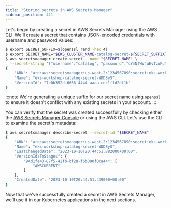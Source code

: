```yaml
---
title: "Storing secrets in AWS Secrets Manager"
sidebar_position: 421
---
```


Let's begin by creating a secret in AWS Secrets Manager using the AWS CLI. We'll create a secret that contains JSON-encoded credentials with username and password values:

```bash
$ export SECRET_SUFFIX=$(openssl rand -hex 4)
$ export SECRET_NAME="$EKS_CLUSTER_NAME-catalog-secret-${SECRET_SUFFIX}"
$ aws secretsmanager create-secret --name "$SECRET_NAME" \
  --secret-string '{"username":"catalog", "password":"dYmNfWV4uEvTzoFu"}' --region $AWS_REGION
{
    "ARN": "arn:aws:secretsmanager:us-west-2:1234567890:secret:eks-workshop-catalog-secret-WDD8yS",
    "Name": "eks-workshop-catalog-secret-WDD8yS",
    "VersionId": "7e0b352d-6666-4444-aaaa-cec1f1d2df1b"
}
```

:::note
We're generating a unique suffix for our secret name using `openssl` to ensure it doesn't conflict with any existing secrets in your account.
:::

You can verify that the secret was created successfully by checking either the [AWS Secrets Manager Console](https://console.aws.amazon.com/secretsmanager/listsecrets) or using the AWS CLI. Let's use the CLI to examine the secret's metadata:

```bash
$ aws secretsmanager describe-secret --secret-id "$SECRET_NAME"
{
    "ARN": "arn:aws:secretsmanager:us-west-2:1234567890:secret:eks-workshop-catalog-secret-WDD8yS",
    "Name": "eks-workshop-catalog-secret-WDD8yS",
    "LastChangedDate": "2023-10-10T20:44:51.882000+00:00",
    "VersionIdsToStages": {
        "94d1fe43-87f5-42fb-bf28-f6b090f0ca44": [
            "AWSCURRENT"
        ]
    },
    "CreatedDate": "2023-10-10T20:44:51.439000+00:00"
}
```

Now that we've successfully created a secret in AWS Secrets Manager, we'll use it in our Kubernetes applications in the next sections.
